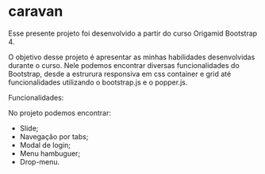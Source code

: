 # caravan

Esse presente projeto foi desenvolvido a partir do curso Origamid Bootstrap 4.

O objetivo desse projeto é apresentar as minhas habilidades desenvolvidas durante o curso. Nele podemos
encontrar diversas funcionalidades do Bootstrap, desde a estrurura responsiva em css container e grid até funcionalidades 
utilizando o bootstrap.js e o popper.js.

Funcionalidades:

No projeto podemos encontrar:

- Slide;
- Navegação por tabs;
- Modal de login;
- Menu hambuguer;
- Drop-menu.

